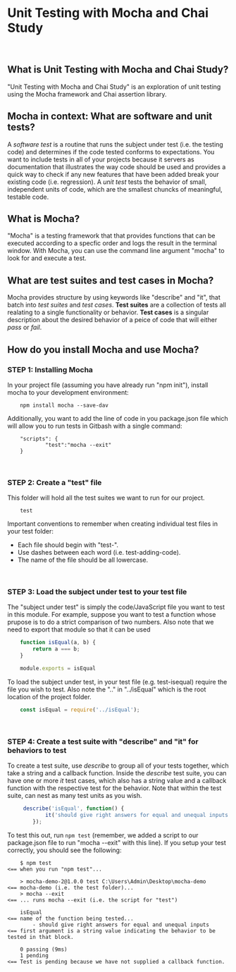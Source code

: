 # Unit Testing with Mocha and Chai Study

<br>

## What is Unit Testing with Mocha and Chai Study?
"Unit Testing with Mocha and Chai Study" is an exploration of unit testing using the Mocha framework and Chai assertion library.  

## Mocha in context: What are software and unit tests?
A *software test* is a routine that runs the subject under test (i.e. the testing code) and determines if the code tested conforms to 
expectations.  You want to include tests in all of your projects because it servers as documentation that illustrates the way code should
be used and provides a quick way to check if any new features that have been added break your existing code (i.e. regression). A *unit test* 
tests the behavior of small, independent units of code, which are the smallest chuncks of meaningful, testable code.

## What is Mocha?
"Mocha" is a testing framework that that provides functions that can be executed according to a specfic order and logs the result in 
the terminal window.  With Mocha, you can use the command line argument "mocha" to look for and execute a test. 

## What are test suites and test cases in Mocha?
Mocha provides structure by using keywords like "describe" and "it", that batch into *test suites* and *test cases*. **Test suites** are a collection
of tests all realating to a single functionality or behavior.  **Test cases** is a singular description about the desired behavior of a peice of code
that will either *pass* or *fail*.

## How do you install Mocha and use Mocha?

### STEP 1: Installing Mocha
In your project file (assuming you have already run "npm init"), install mocha to your development environment:
```
    npm install mocha --save-dav
```
Additionally, you want to add the line of code in you package.json file which will allow you to run tests in Gitbash with a single command:
```
    "scripts": {
            "test":"mocha --exit"   
    }
```

<br>

### STEP 2: Create a "test" file
This folder will hold all the test suites we want to run for our project.  
```
    test
```
Important conventions to remember when creating individual test files in your test folder:
* Each file should begin with "test-".
* Use dashes between each word (i.e. test-adding-code).
* The name of the file should be all lowercase.

<br>

### STEP 3: Load the subject under test to your test file
The "subject under test" is simply the code/JavaScript file you want to test in this module.  For example, suppose you want to test
a function whose prupose is to do a strict comparison of two numbers.  Also note that we need to export that module so that it can be used 
```JavaScript
    function isEqual(a, b) {
        return a === b;
    }

    module.exports = isEqual 
```
To load the subject under test, in your test file (e.g. test-isequal) require the file you wish to test.  Also note the ".." in "../isEqual" which
is the root location of the project folder.
```JavaScript
    const isEqual = require('../isEqual');
```

<br>

### STEP 4: Create a test suite with "describe" and "it" for behaviors to test
To create a test suite, use *describe* to group all of your tests together, which take a string and a callback function.  Inside the *describe* test suite, you 
can have one or more *it* test cases, which also has a string value and a callback function with the respective test for the behavior.  Note that within the test suite,
can nest as many test units as you wish.
```JavaScript
     describe('isEqual', function() {
            it('should give right answers for equal and unequal inputs')
        });
```
To test this out, run ```npm test``` (remember, we added a script to our package.json file to run "mocha  --exit" with this line). If you setup your test correctly, you
should see the following:
```
    $ npm test                                                              <== when you run "npm test"...

    > mocha-demo-2@1.0.0 test C:\Users\Admin\Desktop\mocha-demo             <== mocha-demo (i.e. the test folder)...
    > mocha --exit                                                          <== ... runs mocha --exit (i.e. the script for "test")

    isEqual                                                                 <== name of the function being tested...
        - should give right answers for equal and unequal inputs            <== first argument is a string value indicating the behavior to be tested in that block.

    0 passing (9ms)
    1 pending                                                               <== Test is pending because we have not supplied a callback function.

```


<br>



